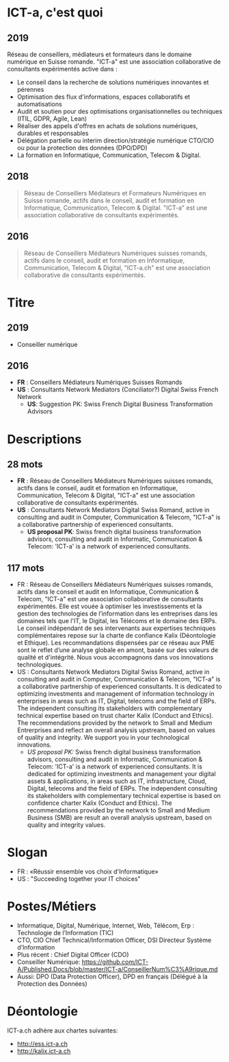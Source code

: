 # ICT-a, c'est quoi #
## 2019
Réseau de conseillers, médiateurs et formateurs dans le domaine numérique en Suisse romande. "ICT-a" est une association collaborative de consultants expérimentés active dans :
* Le conseil dans la recherche de solutions numériques innovantes et pérennes
* Optimisation des flux d'informations, espaces collaboratifs et automatisations
* Audit et soutien pour des optimisations organisationnelles ou techniques (ITIL, GDPR, Agile, Lean)
* Réaliser des appels d'offres en achats de solutions numériques, durables et responsables
* Délégation partielle ou interim direction/stratégie numérique CTO/CIO ou pour la protection des données (DPO/DPD)
* La formation en Informatique, Communication, Telecom & Digital.

## 2018
> Réseau de Conseillers Médiateurs et Formateurs Numériques en Suisse romande, actifs dans le conseil, audit et formation en Informatique, Communication, Telecom & Digital. "ICT-a" est une association collaborative de consultants expérimentés.

## 2016
> Réseau de Conseillers Médiateurs Numériques suisses romands, actifs dans le conseil, audit et formation en Informatique, Communication, Telecom & Digital, "ICT-a.ch" est une association collaborative de consultants expérimentés.

# Titre
## 2019
* Conseiller numérique

## 2016
* **FR** : Conseillers Médiateurs Numériques Suisses Romands 
* **US** : Consultants Network Mediators (Conciliator?) Digital Swiss French Network 
  * **US**: Suggestion PK: Swiss French Digital Business Transformation Advisors

# Descriptions
## 28 mots
* **FR** : Réseau de Conseillers Médiateurs Numériques suisses romands, actifs dans le conseil, audit et formation en Informatique, Communication, Telecom & Digital, "ICT-a" est une association collaborative de consultants expérimentés. 
* **US** : Consultants Network Mediators Digital Swiss Romand, active in consulting and audit in Computer, Communication & Telecom, "ICT-a" is a collaborative partnership of experienced consultants.
  * **US proposal PK**: Swiss french digital business transformation advisors, consulting and audit in Informatic, Communication & Telecom: 'ICT-a' is a network of experienced consultants.

## 117 mots
* FR : Réseau de Conseillers Médiateurs Numériques suisses romands, actifs dans le conseil et audit en Informatique, Communication & Telecom, "ICT-a" est une association collaborative de consultants expérimentés. Elle est vouée à optimiser les investissements et la gestion des technologies de l’information dans les entreprises dans les domaines tels que l'IT, le Digital, les Télécoms et le domaine des ERPs. Le conseil indépendant de ses intervenants aux expertises techniques complémentaires repose sur la charte de confiance Kalix (Déontologie et Ethique).
Les recommandations dispensées par ce réseau aux PME sont le reflet d’une analyse globale en amont, basée sur des valeurs de qualité et d'intégrité. Nous vous accompagnons dans vos innovations technologiques.
* US : Consultants Network Mediators Digital Swiss Romand, active in consulting and audit in Computer, Communication & Telecom, "ICT-a" is a collaborative partnership of experienced consultants. It is dedicated to optimizing investments and management of information technology in enterprises in areas such as IT, Digital, telecoms and the field of ERPs. The independent consulting its stakeholders with complementary technical expertise based on trust charter Kalix (Conduct and Ethics). The recommendations provided by the network to Small and Medium Entrerprises and reflect an overall analysis upstream, based on values of quality and integrity. We support you in your technological innovations.
  * *US proposal PK:* Swiss french digital business transformation advisors, consulting and audit in Informatic, Communication & Telecom: 'ICT-a' is a network of experienced consultants. It is dedicated for optimizing investments and management your digital assets & applications, in areas such as IT, infrastructure, Cloud, Digital, telecoms and the field of ERPs. The independent consulting its stakeholders with complementary technical expertise is based on confidence charter Kalix (Conduct and Ethics). The recommendations provided by the network to Small and Medium Business (SMB) are result an overall analysis upstream, based on quality and integrity values.

# Slogan
* FR : «Réussir ensemble vos choix d'Informatique»
* US : "Succeeding together your IT choices"

# Postes/Métiers
* Informatique, Digital, Numérique, Internet, Web, Télécom, Erp : Technologie de l’Information (TIC)
* CTO, CIO Chief Technical/Information Officer, DSI Directeur Système d’Information
* Plus récent : Chief Digital Officer (CDO)
* Conseiller Numérique: https://github.com/ICT-A/Published.Docs/blob/master/ICT-a/ConseillerNum%C3%A9rique.md
* Aussi: DPO (Data Protection Officer), DPD en français (Délégué à la Protection des Données)

# Déontologie
ICT-a.ch adhère aux chartes suivantes:
* http://ess.ict-a.ch
* http://kalix.ict-a.ch
